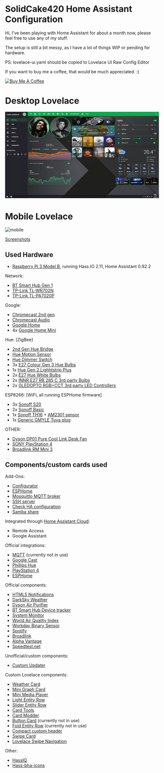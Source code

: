 # SolidCake420 Home Assistant Configuration

Hi, I've been playing with Home Assistant for about a month now, please feel free to use any of my stuff.

The setup is still a bit messy, as I have a lot of things WIP or pending for hardware.

PS: lovelace-ui.yaml should be copied to Lovelace UI Raw Config Editor


If you want to buy me a coffee, that would be much appreciated. :)

<a href="https://www.buymeacoffee.com/B8KgOCPIb" target="_blank"><img src="https://www.buymeacoffee.com/assets/img/custom_images/orange_img.png" alt="Buy Me A Coffee" style="height: auto !important;width: auto !important;" ></a>

# Desktop Lovelace
![desktop](/example/example_lovelace_pc.gif "Lovelace example on desktop")

# Mobile Lovelace
![mobile](/example/example_lovelace_mobile.gif "Lovelace example on mobile")

[Screenshots](https://imgur.com/a/ALbkssC)


## Used Hardware

- [Raspberry Pi 3 Model B](https://www.raspberrypi.org/products/raspberry-pi-3-model-b/), running Hass.IO 2.11, Home Assistant 0.92.2
 
Network:

- [BT Smart Hub Gen 1](https://shop.bt.com/products/bt-smart-hub-088138-C6NX.html)
- [TP-Link TL-WR702N](https://www.tp-link.com/uk/home-networking/wifi-router/tl-wr702n/)
- [TP-Link TL-PA7020P](https://www.tp-link.com/uk/home-networking/powerline/tl-pa7020p-kit/)

Google: 

- [Chromecast 2nd gen](https://store.google.com/ph/product/chromecast_2015)
- [Chromecast Audio](https://www.google.com/chromecast/audio/explore/)
- [Google Home](https://store.google.com/product/google_home)
- 4x [Google Home Mini](https://store.google.com/product/google_home_mini)


Hue: [ZigBee]

- [2nd Gen Hue Bridge](https://www2.meethue.com/en-gb/p/hue-bridge/8718696516850)
- [Hue Motion Sensor](https://www2.meethue.com/en-gb/p/hue-motion-sensor/8718696743171)
- [Hue Dimmer Switch](https://www2.meethue.com/en-gb/p/hue-dimmer-switch/8718696743157)
- 3x [E27 Colour Gen 3 Hue Bulbs](https://www2.meethue.com/en-gb/p/hue-white-and-colour-ambience-single-bulb-e27/8718696592984)
- 1x [Hue Gen 2 Lighhtstrip Plus](https://www2.meethue.com/en-gb/p/hue-white-and-colour-ambience-lightstrip-plus-eu-uk-base/7190155PH)
- 2x [E27 Hue White Bulbs](https://www2.meethue.com/en-gb/p/hue-white-dual-pack-e27/8718696729113)
- 2x [INNR E27 RB 285 C 3rd party Bulbs](https://shop.innrlighting.com/en/shop/143/smart-bulb-colour-e27-z3.0)
- 2x [GLEDOPTO RGB+CCT 3rd party LED Controllers](https://www.aliexpress.com/store/product/gledopto-1ID-2ID-rgb-cct-led-controller-ZIGBEE-ZLL-DC12-24V-strip-light-controller-rgbw-cw/3685003_32969239825.html)


ESP8266: [WiFi, all running ESPHome firmware]

- 3x [Sonoff S20](https://sonoff.itead.cc/en/products/residential/s20-socket)
- 2x [Sonoff Basic](https://sonoff.itead.cc/en/products/sonoff/sonoff-basic)
- 1x [Sonoff TH16](https://sonoff.itead.cc/en/products/sonoff/sonoff-th) + [AM2301 sensor](https://sonoff.itead.cc/en/products/accessories/am2301)
- 1x [Generic GMYLE Tuya plug](https://www.amazon.co.uk/gp/product/B074SXKQRZ/ref=ppx_yo_dt_b_search_asin_title)

OTHER:

- [Dyson DP01 Pure Cool Link Desk Fan](https://www.dyson.com/purifiers/dyson-dp01-pure-cool-link-desk-white-silver.html)
- [SONY PlayStation 4](https://www.sony.co.uk/electronics/playstation-systems/playstation-4)
- [Broadlink RM Mini 3](http://www.ibroadlink.com/rmMini3/)


## Components/custom cards used


Add-Ons:

- [Configurator](https://www.home-assistant.io/addons/configurator/)
- [ESPHome](https://github.com/esphome/hassio)
- [Mosquitto MQTT broker](https://www.home-assistant.io/addons/mosquitto/)
- [SSH server](https://www.home-assistant.io/addons/ssh/)
- [Check HA configuration](https://www.home-assistant.io/addons/check_config/)
- [Samba share](https://www.home-assistant.io/addons/samba/)


Integrated through [Home Assistant Cloud](https://www.home-assistant.io/cloud/):

- Remote Access
- Google Assistant 


Official integrations:

- [MQTT](https://www.home-assistant.io/components/mqtt/) (currently not in use)
- [Google Cast](https://www.home-assistant.io/components/cast/)
- [Phillips Hue](https://www.home-assistant.io/components/hue/)
- [PlayStation 4](https://www.home-assistant.io/components/ps4/)
- [ESPHome](https://www.home-assistant.io/components/esphome/)


Official components:

- [HTML5 Notifications](https://www.home-assistant.io/components/html5/)
- [DarkSky Weather](https://www.home-assistant.io/components/weather.darksky/)
- [Dyson Air Purifier](https://www.home-assistant.io/components/dyson/)
- [BT Smart Hub Device tracker](https://www.home-assistant.io/components/bt_smarthub/)
- [System Monitor](https://www.home-assistant.io/components/openhardwaremonitor/)
- [World Air Quality Index](https://www.home-assistant.io/components/waqi/)
- [Workday Binary Sensor](https://www.home-assistant.io/components/workday/)
- [Spotify](https://www.home-assistant.io/components/spotify/)
- [Broadlink](https://www.home-assistant.io/components/broadlink/)
- [Alpha Vantage](https://www.home-assistant.io/components/alpha_vantage/)
- [Speedtest.net](https://www.home-assistant.io/components/speedtestdotnet/)


Unofficial/custom components:

- [Custom Updater](https://github.com/custom-components/custom_updater)


Custom Lovelace components:

- [Weather Card](https://github.com/bramkragten/custom-ui/tree/master/weather-card)
- [Mini Graph Card](https://github.com/kalkih/mini-graph-card)
- [Mini Media Player](https://github.com/kalkih/mini-media-player)
- [Light Entity Row](https://github.com/custom-cards/light-entity-row)
- [Slider Entity Row](https://github.com/thomasloven/lovelace-slider-entity-row)
- [Card Tools](https://github.com/thomasloven/lovelace-card-tools)
- [Card Modder](https://github.com/thomasloven/lovelace-card-modder)
- [Button Card](https://github.com/custom-cards/button-card) (currently not in use)
- [Fold Entity Row](https://github.com/thomasloven/lovelace-fold-entity-row) (currently not in use)
- [Compact custom header](https://github.com/maykar/compact-custom-header)
- [Swipe Card](https://github.com/bramkragten/custom-ui/tree/master/swipe-card)
- [Lovelace Swipe Navigation](https://github.com/maykar/lovelace-swipe-navigation)

Other:

- [HassIQ](https://github.com/alanfischer/hassiq)
- [Hass-bha-icons](https://github.com/hulkhaugen/hass-bha-icons)